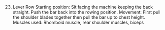 23. Lever Row
Starting position: Sit facing the machine keeping the back straight. Push the bar
back into the rowing position.
Movement: First pull the shoulder blades together then pull the bar up to chest
height.
Muscles used: Rhomboid muscle, rear shoulder muscles, biceps